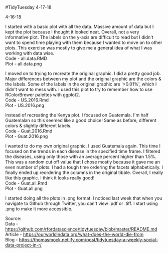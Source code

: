 #TidyTuesday 4-17-18

4-16-18

I started with a basic plot with all the data. Massive amount of data but I kept the plot because I thought it looked neat. Overall, not a very informative plot. The labels on the y-axis are difficult to read but I didn't want to spend time playing with them because I wanted to move on to other plots. This exercise was mostly to give me a general idea of what I was working with data wise. <br />
Code - all.data.RMD <br />
Plot - all.data.png <br />

I moved on to trying to recreate the original graphic. I did a pretty good job. Major differences between my plot and the original graphic are the colors & the labels. Some of the labels in the original graphic are '>0.01%', which I didn't want to mess with. I used this plot to try to remember how to use RColorBrewer palettes with ggplot2. <br />
Code - US.2016.Rmd <br />
Plot - US.2016.png <br />

Instead of recreating the Kenya plot. I focused on Guatemala. I'm half Guatemalan so this seemed like a good choice! Same as before, different colors & slightly different labels. <br />
Code - Guat.2016.Rmd <br />
Plot - Guat.2016.png <br />

I wanted to do my own original graphic. I used Guatemala again. This time I focused on the trends in each disease in the specified time frame. I filtered the diseases, using only those with an average percent higher than 1.5%. This was a random cut off value that I chose mostly because it gave me an even number of plots. I had a tough time ordering the facets alphabetically. I finally ended up reordering the columns in the original tibble. Overall, I really like this graphic. I think it looks really good! <br />
Code - Guat.all.Rmd <br />
Plot - Guat.all.png <br />

I started doing all the plots in .png format. I noticed last week that when you navigate to Github through Twitter, you can't view .pdf or .tiff. I start using .png to make it more accessible. 

Source: <br />
Data - https://github.com/rfordatascience/tidytuesday/blob/master/README.md <br />
Article - https://ourworldindata.org/what-does-the-world-die-from <br />
Blog - https://thomasmock.netlify.com/post/tidytuesday-a-weekly-social-data-project-in-r/ <br />
